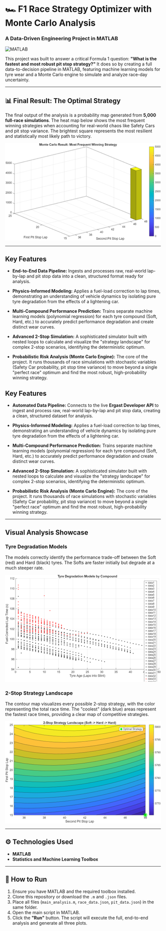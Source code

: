 # 🏎️ F1 Race Strategy Optimizer with Monte Carlo Analysis
### A Data-Driven Engineering Project in MATLAB

![MATLAB](https://img.shields.io/badge/MATLAB-0076A8?style=for-the-badge&logo=mathworks&logoColor=white)

This project was built to answer a critical Formula 1 question: **"What is the fastest and most robust pit stop strategy?"** It does so by creating a full data-to-decision pipeline in MATLAB, featuring machine learning models for tyre wear and a Monte Carlo engine to simulate and analyze race-day uncertainty.

---

## 📊 Final Result: The Optimal Strategy

The final output of the analysis is a probability map generated from **5,000 full-race simulations**. The heat map below shows the most frequent winning strategies when accounting for real-world chaos like Safety Cars and pit stop variance. The brightest square represents the most resilient and statistically most likely path to victory.

![Monte Carlo Result](https://github.com/shredfwd/Machine-Learning-for-Tire-Degradation-and-Strategy-Prediction/blob/main/figures/Monte%20Carlo%20Result.png)

---

## Key Features

* **End-to-End Data Pipeline:** Ingests and processes raw, real-world lap-by-lap and pit stop data into a clean, structured format ready for analysis.

* **Physics-Informed Modeling:** Applies a fuel-load correction to lap times, demonstrating an understanding of vehicle dynamics by isolating pure tyre degradation from the effects of a lightening car.

* **Multi-Compound Performance Prediction:** Trains separate machine learning models (polynomial regression) for each tyre compound (Soft, Hard, etc.) to accurately predict performance degradation and create distinct wear curves.

* **Advanced 2-Stop Simulation:** A sophisticated simulator built with nested loops to calculate and visualize the "strategy landscape" for complex 2-stop scenarios, identifying the deterministic optimum.

* **Probabilistic Risk Analysis (Monte Carlo Engine):** The core of the project. It runs thousands of race simulations with stochastic variables (Safety Car probability, pit stop time variance) to move beyond a single "perfect race" optimum and find the most robust, high-probability winning strategy.

## Key Features

* **Automated Data Pipeline:** Connects to the live **Ergast Developer API** to ingest and process raw, real-world lap-by-lap and pit stop data, creating a clean, structured dataset for analysis.

* **Physics-Informed Modeling:** Applies a fuel-load correction to lap times, demonstrating an understanding of vehicle dynamics by isolating pure tyre degradation from the effects of a lightening car.

* **Multi-Compound Performance Prediction:** Trains separate machine learning models (polynomial regression) for each tyre compound (Soft, Hard, etc.) to accurately predict performance degradation and create distinct wear curves.

* **Advanced 2-Stop Simulation:** A sophisticated simulator built with nested loops to calculate and visualize the "strategy landscape" for complex 2-stop scenarios, identifying the deterministic optimum.

* **Probabilistic Risk Analysis (Monte Carlo Engine):** The core of the project. It runs thousands of race simulations with stochastic variables (Safety Car probability, pit stop variance) to move beyond a single "perfect race" optimum and find the most robust, high-probability winning strategy.


---

## Visual Analysis Showcase

### Tyre Degradation Models
The models correctly identify the performance trade-off between the Soft (red) and Hard (black) tyres. The Softs are faster initially but degrade at a much steeper rate.

![Tyre Degradation Plot](https://github.com/shredfwd/Machine-Learning-for-Tire-Degradation-and-Strategy-Prediction/blob/main/figures/tyre%20degradation%20by%20compound.png)

### 2-Stop Strategy Landscape
The contour map visualizes every possible 2-stop strategy, with the color representing the total race time. The "coolest" (dark blue) areas represent the fastest race times, providing a clear map of competitive strategies.

![2-Stop Strategy Plot](https://github.com/shredfwd/Machine-Learning-for-Tire-Degradation-and-Strategy-Prediction/blob/main/figures/2%20Stop%20Stratergy.png)

---

## ⚙️ Technologies Used

* **MATLAB**
* **Statistics and Machine Learning Toolbox**

---

## 🚀 How to Run

1.  Ensure you have MATLAB and the required toolbox installed.
2.  Clone this repository or download the `.m` and `.json` files.
3.  Place all files (`main_analysis.m`, `race_data.json`, `pit_data.json`) in the same folder.
4.  Open the main script in MATLAB.
5.  Click the **"Run"** button. The script will execute the full, end-to-end analysis and generate all three plots.
